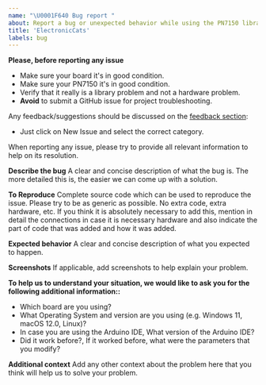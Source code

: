 ```yaml
---
name: "\U0001F640 Bug report "
about: Report a bug or unexpected behavior while using the PN7150 library
title: 'ElectronicCats'
labels: bug
---
```


**Please, before reporting any issue**
- Make sure your board it's in good condition.
- Make sure your PN7150 it's in good condition.
- Verify that it really is a library problem and not a hardware problem.
- **Avoid** to submit a GitHub issue for project troubleshooting.

Any feedback/suggestions should be discussed on the [feedback section](https://github.com/ElectronicCats/ElectronicCats-PN7150/issues):
  * Just click on New Issue and select the correct category.

When reporting any issue, please try to provide all relevant information to help on its resolution.


**Describe the bug**
A clear and concise description of what the bug is.
The more detailed this is, the easier we can come up with a solution.


**To Reproduce**
Complete source code which can be used to reproduce the issue. Please try to be as generic as possible.
No extra code, extra hardware, etc.
If you think it is absolutely necessary to add this, mention in detail the connections in case it is necessary hardware and also indicate the part of code that was added and how it was added.


**Expected behavior**
A clear and concise description of what you expected to happen.

**Screenshots**
If applicable, add screenshots to help explain your problem.

**To help us to understand your situation, we would like to ask you for the following additional information::**
 - Which board are you using?
 - What Operating System and version are you using (e.g. Windows 11, macOS 12.0, Linux)?
 - In case you are using the Arduino IDE, What version of the Arduino IDE?
 - Did it work before?, If it worked before, what were the parameters that you modify?


**Additional context**
Add any other context about the problem here that you think will help us to solve your problem.